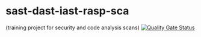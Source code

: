# sast-dast-iast-rasp-sca
(training project for security and code analysis scans)
[![Quality Gate Status](https://sonarcloud.io/api/project_badges/measure?project=cekocvetkov_sast-dast-iast-rasp-sca&metric=alert_status)](https://sonarcloud.io/summary/new_code?id=cekocvetkov_sast-dast-iast-rasp-sca)
